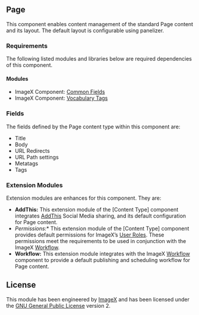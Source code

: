 ## Page

This component enables content management of the standard Page content and its layout. The default layout is configurable using panelizer.

### Requirements

The following listed modules and libraries below are required dependencies of this component.

#### Modules 

* ImageX Component: [Common Fields](http://github.com/imagex/imagex_common_fields)
* ImageX Component: [Vocabulary Tags](http://github.com/imagex/imagex_vocabulary_tags)

### Fields

The fields defined by the Page content type within this component are:

* Title
* Body
* URL Redirects
* URL Path settings
* Metatags
* Tags

### Extension Modules

Extension modules are enhances for this component. They are:

* **AddThis:** This extension module of the [Content Type] component integrates [AddThis](http://github.com/imagex/imagex_addthis) Social Media sharing, and its default configuration for Page content.
* *Permissions:** This extension module of the [Content Type] component provides default permissions for ImageX’s [User Roles](http://github.com/imagex/imagex_user_roles). These permissions meet the  requirements to be used in conjunction with the ImageX [Workflow](http://github.com/imagex/imagex_workflow).
* **Workflow:** This extension module integrates with the ImageX [Workflow](http://github.com/imagex/imagex_workflow) component to provide a default publishing and scheduling workflow for Page content.

## License

This module has been engineered by [ImageX](http://www.imagexmedia.com) and has been licensed under the [GNU General Public License](http://www.gnu.org/licenses/gpl-2.0.html) version 2.